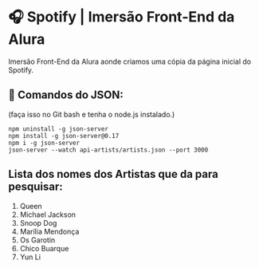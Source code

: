 
# 🎧 Spotify | Imersão Front-End da Alura

Imersão Front-End da Alura aonde criamos uma cópia da página inicial do Spotify.

## 📄 Comandos do JSON: 

(faça isso no Git bash e tenha o node.js instalado.)
```
npm uninstall -g json-server 
npm install -g json-server@0.17
npm i -g json-server 
json-server --watch api-artists/artists.json --port 3000
```

## Lista dos nomes dos Artistas que da para pesquisar:
1. Queen 
2. Michael Jackson 
3. Snoop Dog 
4. Marília Mendonça 
5. Os Garotin 
6. Chico Buarque 
7. Yun Li
